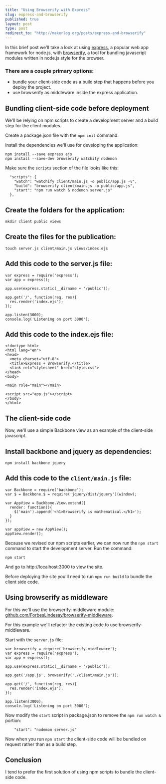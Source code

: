 ```yaml
---
title: "Using Browserify with Express"
slug: express-and-browserify
published: true
layout: post
type: post
redirect_to: "http://makerlog.org/posts/express-and-browserify"
---
```


In this brief post we'll take a look at using [express](https://github.com/visionmedia/express), a popular web app framework for node.js, with [browserify](https://github.com/substack/node-browserify), a tool for bundling javascript modules written in node.js style for the browser.

### There are a couple primary options:
- bundle your client-side code as a build step that happens before you deploy the project.
- use browserify as middleware inside the express application.

## Bundling client-side code before deployment

We'll be relying on npm scripts to create a development server and a build step for the client modules.

Create a package.json file with the `npm init` command.

Install the dependencies we'll use for developing the application:

```
npm install --save express ejs
npm install --save-dev browserify watchify nodemon
```

Make sure the `scripts` section of the file looks like this:

```
  "scripts": {
    "watch": "watchify client/main.js -o public/app.js -v",
    "build": "browserify client/main.js -o public/app.js",
    "start": "npm run watch & nodemon server.js"
  },
```

## Create the folders for the application:

```
mkdir client public views
```

## Create the files for the publication:

```
touch server.js client/main.js views/index.ejs
```

## Add this code to the server.js file:

```
var express = require('express');
var app = express();

app.use(express.static(__dirname + '/public'));

app.get('/', function(req, res){
  res.render('index.ejs');
});

app.listen(3000);
console.log('Listening on port 3000');
```

## Add this code to the index.ejs file:

```
<!doctype html>
<html lang="en">
<head>
  <meta charset="utf-8">
  <title>Express + Browserify.</title>
  <link rel="stylesheet" href="style.css">
</head>
<body>

<main role="main"></main>

<script src="app.js"></script>
</body>
</html>
```

## The client-side code

Now, we'll use a simple Backbone view as an example of the client-side javascript.

## Install backbone and jquery as dependencies:

```
npm install backbone jquery
```

## Add this code to the `client/main.js` file:

```
var Backbone = require('backbone');
var $ = Backbone.$ = require('jquery/dist/jquery')(window);

var AppView = Backbone.View.extend({
  render: function(){
    $('main').append('<h1>Browserify is mathematical.</h1>');
  }
});

var appView = new AppView();
appView.render();
```

Because we revised our npm scripts earlier, we can now run the `npm start` command to start the development server. Run the command:

```
npm start
```

And go to http://localhost:3000 to view the site.

Before deploying the site you'll need to run `npm run build` to bundle the client side code.


## Using browserify as middleware

For this we'll use the browserify-middleware module: [github.com/ForbesLindesay/browserify-middleware](https://github.com/ForbesLindesay/browserify-middleware).

For this example we'll refactor the existing code to use browserify-middleware.

Start with the `server.js` file:

```
var browserify = require('browserify-middleware');
var express = require('express');
var app = express();

app.use(express.static(__dirname + '/public'));

app.get('/app.js', browserify('./client/main.js'));

app.get('/', function(req, res){
  res.render('index.ejs');
});

app.listen(3000);
console.log('Listening on port 3000');
```

Now modify the `start` script in package.json to remove the `npm run watch & ` portion:

```
    "start": "nodemon server.js"
```

Now when you run `npm start` the client-side code will be bundled on request rather than as a build step.

## Conclusion

I tend to prefer the first solution of using npm scripts to bundle the client-side code.
